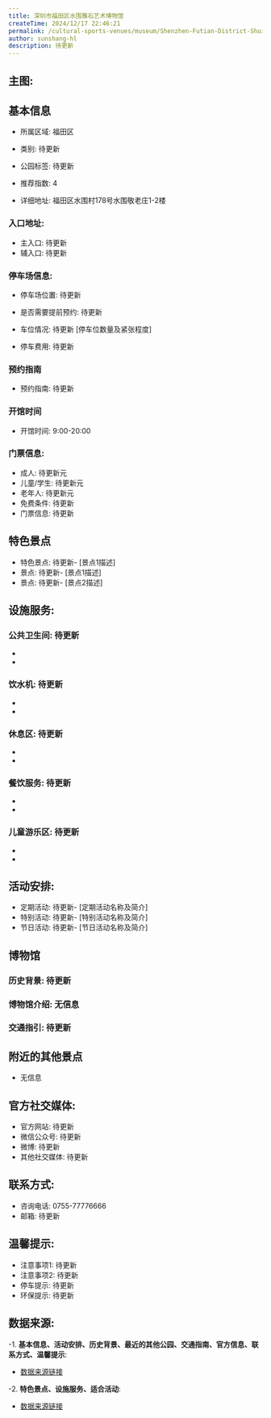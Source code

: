 ```yaml
---
title: 深圳市福田区水围雅石艺术博物馆
createTime: 2024/12/17 22:46:21
permalink: /cultural-sports-venues/museum/Shenzhen-Futian-District-Shuiwei-Yashi-Art-Museum/
author: sunshang-hl
description: 待更新
---
```


## 主图:
<ImageCard
image="https://cn.bing.com/th?id=OHR.AlfanzinaLighthouse_ZH-CN9704515669_1920x1080.webp"
title= "深圳市福田区水围雅石艺术博物馆"
description= ""
date="2024/12/17"
href="/"
author="sunshang-hl"
/>

## 基本信息

- 所属区域: 福田区

- 类别: 待更新

- 公园标签: 待更新

- 推荐指数: 4

- 详细地址: 福田区水围村178号水围敬老庄1-2楼

### 入口地址:
- 主入口: 待更新
- 辅入口: 待更新
### 停车场信息:
- 停车场位置: 待更新

- 是否需要提前预约: 待更新

- 车位情况: 待更新 [停车位数量及紧张程度]

- 停车费用: 待更新

### 预约指南
- 预约指南: 待更新

### 开馆时间
- 开馆时间: 9:00-20:00

### 门票信息:
- 成人: 待更新元
- 儿童/学生: 待更新元
- 老年人: 待更新元
- 免费条件: 待更新
- 门票信息: 待更新
## 特色景点
- 特色景点: 待更新- [景点1描述]
- 景点: 待更新- [景点1描述]
- 景点: 待更新- [景点2描述]
## 设施服务:
### 公共卫生间: 待更新
- 
- 
### 饮水机: 待更新
- 
- 
### 休息区: 待更新
- 
- 
### 餐饮服务: 待更新
- 
- 
### 儿童游乐区: 待更新
- 
- 
## 活动安排:
- 定期活动: 待更新- [定期活动名称及简介]
- 特别活动: 待更新- [特别活动名称及简介]
- 节日活动: 待更新- [节日活动名称及简介]
## 博物馆
### 历史背景: 待更新
### 博物馆介绍: 无信息
### 交通指引: 待更新

## 附近的其他景点
- 无信息

## 官方社交媒体:
- 官方网站: 待更新
- 微信公众号: 待更新
- 微博: 待更新
- 其他社交媒体: 待更新

## 联系方式:
- 咨询电话: 0755-77776666
- 邮箱: 待更新

## 温馨提示:
- 注意事项1: 待更新
- 注意事项2: 待更新
- 停车提示: 待更新
- 环保提示: 待更新

## 数据来源:
-1. **基本信息、活动安排、历史背景、最近的其他公园、交通指南、官方信息、联系方式、温馨提示**:
- [数据来源链接](http://wtl.sz.gov.cn/ggfw/whl/bwgylb/index.html)

-2. **特色景点、设施服务、适合活动**:
- [数据来源链接](http://wtl.sz.gov.cn/ggfw/whl/bwgylb/index.html)

